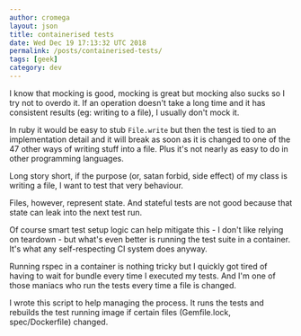 ```yaml
---
author: cromega
layout: json
title: containerised tests
date: Wed Dec 19 17:13:32 UTC 2018
permalink: /posts/containerised-tests/
tags: [geek]
category: dev
---
```


I know that mocking is good, mocking is great but mocking also sucks so I try not to overdo it. If an operation doesn't take a long time and it has consistent results (eg: writing to a file), I usually don't mock it.

In ruby it would be easy to stub `File.write` but then the test is tied to an implementation detail and it will break as soon as it is changed to one of the 47 other ways of writing stuff into a file. Plus it's not nearly as easy to do in other programming languages.

Long story short, if the purpose (or, satan forbid, side effect) of my class is writing a file, I want to test that very behaviour.

Files, however, represent state. And stateful tests are not good because that state can leak into the next test run.

<!-- more -->

Of course smart test setup logic can help mitigate this - I don't like relying on teardown - but what's even better is running the test suite in a container. It's what any self-respecting CI system does anyway.

Running rspec in a container is nothing tricky but I quickly got tired of having to wait for bundle every time I executed my tests. And I'm one of those maniacs who run the tests every time a file is changed.

I wrote this script to help managing the process. It runs the tests and rebuilds the test running image if certain files (Gemfile.lock, spec/Dockerfile) changed.


